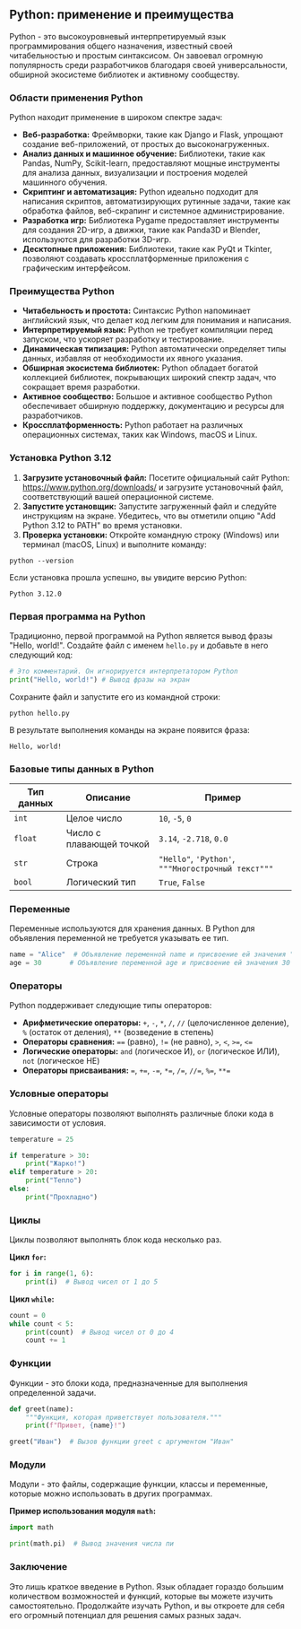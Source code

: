 ## Python: применение и преимущества

Python - это высокоуровневый интерпретируемый язык программирования общего назначения, известный своей читабельностью и простым синтаксисом. Он завоевал огромную популярность среди разработчиков благодаря своей универсальности, обширной экосистеме библиотек и активному сообществу.

### Области применения Python

Python находит применение в широком спектре задач:

* **Веб-разработка:** Фреймворки, такие как Django и Flask, упрощают создание веб-приложений, от простых до высоконагруженных.
* **Анализ данных и машинное обучение:** Библиотеки, такие как Pandas, NumPy, Scikit-learn, предоставляют мощные инструменты для анализа данных, визуализации и построения моделей машинного обучения.
* **Скриптинг и автоматизация:** Python идеально подходит для написания скриптов, автоматизирующих рутинные задачи, такие как обработка файлов, веб-скрапинг и системное администрирование.
* **Разработка игр:** Библиотека Pygame предоставляет инструменты для создания 2D-игр, а движки, такие как Panda3D и Blender, используются для разработки 3D-игр.
* **Десктопные приложения:** Библиотеки, такие как PyQt и Tkinter, позволяют создавать кроссплатформенные приложения с графическим интерфейсом.

### Преимущества Python

* **Читабельность и простота:** Синтаксис Python напоминает английский язык, что делает код легким для понимания и написания.
* **Интерпретируемый язык:** Python не требует компиляции перед запуском, что ускоряет разработку и тестирование.
* **Динамическая типизация:** Python автоматически определяет типы данных, избавляя от необходимости их явного указания.
* **Обширная экосистема библиотек:** Python обладает богатой коллекцией библиотек, покрывающих широкий спектр задач, что сокращает время разработки.
* **Активное сообщество:** Большое и активное сообщество Python обеспечивает обширную поддержку, документацию и ресурсы для разработчиков.
* **Кроссплатформенность:** Python работает на различных операционных системах, таких как Windows, macOS и Linux.

### Установка Python 3.12

1. **Загрузите установочный файл:**  Посетите официальный сайт Python: https://www.python.org/downloads/ и загрузите установочный файл, соответствующий вашей операционной системе.
2. **Запустите установщик:**  Запустите загруженный файл и следуйте инструкциям на экране. Убедитесь, что вы отметили опцию "Add Python 3.12 to PATH" во время установки.
3. **Проверка установки:**  Откройте командную строку (Windows) или терминал (macOS, Linux) и выполните команду:

```
python --version
```

Если установка прошла успешно, вы увидите версию Python:

```
Python 3.12.0
```

### Первая программа на Python

Традиционно, первой программой на Python является вывод фразы "Hello, world!". Создайте файл с именем `hello.py` и добавьте в него следующий код:

```python
# Это комментарий. Он игнорируется интерпретатором Python
print("Hello, world!") # Вывод фразы на экран
```

Сохраните файл и запустите его из командной строки:

```
python hello.py
```

В результате выполнения команды на экране появится фраза:

```
Hello, world!
```

### Базовые типы данных в Python

| Тип данных | Описание | Пример |
|---|---|---|
| `int` | Целое число | `10`, `-5`, `0` |
| `float` | Число с плавающей точкой | `3.14`, `-2.718`, `0.0` |
| `str` | Строка | `"Hello"`, `'Python'`, `"""Многострочный текст"""` |
| `bool` | Логический тип | `True`, `False` |

### Переменные

Переменные используются для хранения данных. В Python для объявления переменной не требуется указывать ее тип.

```python
name = "Alice"  # Объявление переменной name и присвоение ей значения "Alice"
age = 30       # Объявление переменной age и присвоение ей значения 30
```

### Операторы

Python поддерживает следующие типы операторов:

* **Арифметические операторы:** `+`, `-`, `*`, `/`, `//` (целочисленное деление), `%` (остаток от деления), `**` (возведение в степень)
* **Операторы сравнения:** `==` (равно), `!=` (не равно), `>`, `<`, `>=`, `<=`
* **Логические операторы:** `and` (логическое И), `or` (логическое ИЛИ), `not` (логическое НЕ)
* **Операторы присваивания:** `=`, `+=`, `-=`, `*=`, `/=`, `//=`, `%=`, `**=`

### Условные операторы

Условные операторы позволяют выполнять различные блоки кода в зависимости от условия.

```python
temperature = 25

if temperature > 30:
    print("Жарко!")
elif temperature > 20:
    print("Тепло")
else:
    print("Прохладно")
```

### Циклы

Циклы позволяют выполнять блок кода несколько раз.

**Цикл `for`:**

```python
for i in range(1, 6):
    print(i)  # Вывод чисел от 1 до 5
```

**Цикл `while`:**

```python
count = 0
while count < 5:
    print(count)  # Вывод чисел от 0 до 4
    count += 1
```

### Функции

Функции - это блоки кода, предназначенные для выполнения определенной задачи.

```python
def greet(name):
    """Функция, которая приветствует пользователя."""
    print(f"Привет, {name}!")

greet("Иван")  # Вызов функции greet с аргументом "Иван"
```

### Модули

Модули - это файлы, содержащие функции, классы и переменные, которые можно использовать в других программах.

**Пример использования модуля `math`:**

```python
import math

print(math.pi)  # Вывод значения числа пи
```

### Заключение

Это лишь краткое введение в Python. Язык обладает гораздо большим количеством возможностей и функций, которые вы можете изучить самостоятельно. Продолжайте изучать Python, и вы откроете для себя его огромный потенциал для решения самых разных задач.
